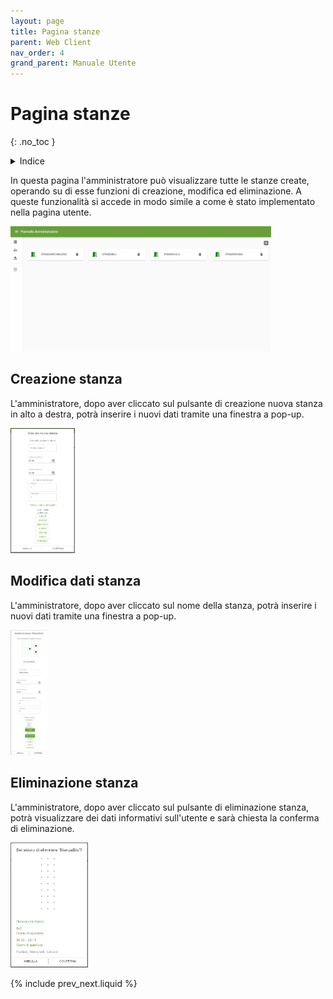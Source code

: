 ```yaml
---
layout: page
title: Pagina stanze
parent: Web Client
nav_order: 4
grand_parent: Manuale Utente
---
```


# Pagina stanze
{: .no_toc }
<details closed markdown="block">
  <summary>
    Indice
  </summary>
  {: .text-delta }
1. TOC
{:toc}
</details>

In questa pagina l'amministratore può visualizzare tutte le stanze create, operando su di esse funzioni di creazione, modifica ed eliminazione. A queste funzionalità si accede in modo simile a come è stato implementato nella pagina utente.

<img src="/assets/web/roomPage.png" height="200">

## Creazione stanza
L'amministratore, dopo aver cliccato sul pulsante di creazione nuova stanza in alto a destra, potrà inserire i nuovi dati tramite una finestra a pop-up.

<img src="/assets/web/createRoom.png" height="200">

## Modifica dati stanza
L'amministratore, dopo aver cliccato sul nome della stanza, potrà inserire i nuovi dati tramite una finestra a pop-up.

<img src="/assets/web/modifyRoom.png" height="200">

## Eliminazione stanza
L'amministratore, dopo aver cliccato sul pulsante di eliminazione stanza, potrà visualizzare dei dati informativi sull'utente e sarà chiesta la conferma di eliminazione.

<img src="/assets/web/deleteRoom.png" height="200">

{% include prev_next.liquid %}